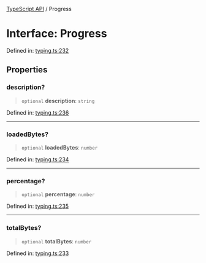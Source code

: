 [TypeScript API](../index.md) / Progress

# Interface: Progress

Defined in: [typing.ts:232](https://github.com/adap/internal-intelligence/blob/a1d0007cc0e87e7d01df20a73581c407b63dc7ff/intelligence/ts/src/typing.ts#L232)

## Properties

### description?

> `optional` **description**: `string`

Defined in: [typing.ts:236](https://github.com/adap/internal-intelligence/blob/a1d0007cc0e87e7d01df20a73581c407b63dc7ff/intelligence/ts/src/typing.ts#L236)

***

### loadedBytes?

> `optional` **loadedBytes**: `number`

Defined in: [typing.ts:234](https://github.com/adap/internal-intelligence/blob/a1d0007cc0e87e7d01df20a73581c407b63dc7ff/intelligence/ts/src/typing.ts#L234)

***

### percentage?

> `optional` **percentage**: `number`

Defined in: [typing.ts:235](https://github.com/adap/internal-intelligence/blob/a1d0007cc0e87e7d01df20a73581c407b63dc7ff/intelligence/ts/src/typing.ts#L235)

***

### totalBytes?

> `optional` **totalBytes**: `number`

Defined in: [typing.ts:233](https://github.com/adap/internal-intelligence/blob/a1d0007cc0e87e7d01df20a73581c407b63dc7ff/intelligence/ts/src/typing.ts#L233)
